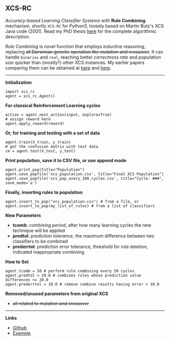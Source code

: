 ## XCS-RC

*Accuracy-based Learning Classifier Systems* with **Rule Combining** mechanism, shortly `XCS-RC` for Python3, loosely based on Martin Butz's XCS Java code (2001). Read my PhD thesis [here](https://publikationen.bibliothek.kit.edu/1000046880) for the complete algorithmic description.

*Rule Combining* is novel function that employs inductive reasoning, replacing ~~all Darwinian genetic operation like mutation and crossover~~. It can handle `binaries` and `real`, reaching better *correctness rate* and *population size* quicker than (mostly?) other XCS instances. My earlier papers comparing them can be obtained at [here](https://link.springer.com/chapter/10.1007/978-3-642-17298-4_30) and [here](https://dl.acm.org/citation.cfm?id=2331009).

---

**Initialization**
```
import xcs_rc
agent = xcs_rc.Agent()
```

**For classical Reinforcement Learning cycles**
```
action = agent.next_action(input, explore=True)  
# assign reward here  
agent.apply_reward(reward)  
```

**Or, for training and testing with a set of data**
```
agent.train(X_train, y_train)
# get the confusion matrix with test data
cm = agent.test(X_test, y_test)
```

**Print population, save it to CSV file, or use append mode**
```
agent.print_pop(title="Population")
agent.save_popfile('xcs_population.csv', title="Final XCS Population")
agent.save_popfile('xcs_pop_every_100_cycles.csv', title="Cycle: ###", save_mode='a')
```

**Finally, inserting rules to population**
```
agent.insert_to_pop("xcs_population.csv") # from a file, or
agent.insert_to_pop(my_list_of_rules) # from a list of classifiers
```

  
**New Parameters**
* **tcomb**: *combining period*, after how many learning cycles the new technique will be applied
* **predtol**: *prediction tolerance*, the maximum difference between two classifiers to be combined
* **prederrtol**: prediction error tolerance, threshold for rule deletion, indicated inappropriate combining


**How to Set**
```
agent.tcomb = 50 # perform rule combining every 50 cycles
agent.predtol = 20.0 # combines rules whose prediction value differences <= 20.0
agent.prederrtol = 10.0 # remove combine results having error > 10.0
```


**Removed/unused parameters from original XCS**
* ~~all related to mutation and crossover~~

---

**Links**
* [Github](https://github.com/nuggfr/xcs-rc-python)
* [Example](https://routing.nuggfr.com/churn)
